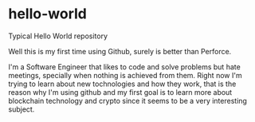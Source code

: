 # hello-world
Typical Hello World repository

Well this is my first time using Github, surely is better than Perforce.

I'm a Software Engineer that likes to code and solve problems but hate meetings, specially when nothing is achieved from them.
Right now I'm trying to learn about new tochnologies and how they work, that is the reason why I'm using github and my first goal is to learn more about blockchain technology and crypto since it seems to be a very interesting subject.
